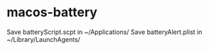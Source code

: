 # macos-battery

Save batteryScript.scpt in ~/Applications/
Save batteryAlert.plist in ~/Library/LaunchAgents/
